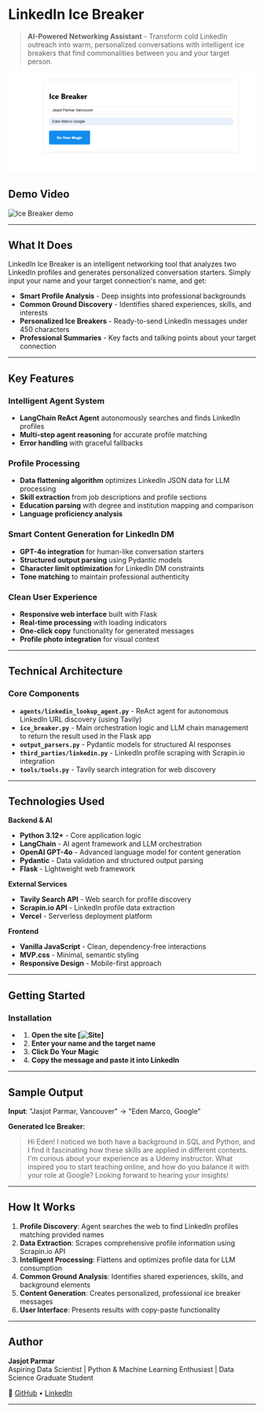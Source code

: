 # LinkedIn Ice Breaker

> **AI-Powered Networking Assistant** - Transform cold LinkedIn outreach into warm, personalized conversations with intelligent ice breakers that find commonalities between you and your target person.

[![Ice Breaker screenshot](site_screenshot.png)](https://icebreaker-ai.vercel.app)

## Demo Video

![Ice Breaker demo](docs/icebreaker_demo.gif)

---

## What It Does

LinkedIn Ice Breaker is an intelligent networking tool that analyzes two LinkedIn profiles and generates personalized conversation starters. Simply input your name and your target connection's name, and get:

- **Smart Profile Analysis** - Deep insights into professional backgrounds
- **Common Ground Discovery** - Identifies shared experiences, skills, and interests  
- **Personalized Ice Breakers** - Ready-to-send LinkedIn messages under 450 characters
- **Professional Summaries** - Key facts and talking points about your target connection

---

## Key Features

### **Intelligent Agent System**
- **LangChain ReAct Agent** autonomously searches and finds LinkedIn profiles
- **Multi-step agent reasoning** for accurate profile matching
- **Error handling** with graceful fallbacks

### **Profile Processing**
- **Data flattening algorithm** optimizes LinkedIn JSON data for LLM processing
- **Skill extraction** from job descriptions and profile sections
- **Education parsing** with degree and institution mapping and comparison
- **Language proficiency analysis** 

### **Smart Content Generation for LinkedIn DM**
- **GPT-4o integration** for human-like conversation starters
- **Structured output parsing** using Pydantic models
- **Character limit optimization** for LinkedIn DM constraints
- **Tone matching** to maintain professional authenticity

### **Clean User Experience**
- **Responsive web interface** built with Flask
- **Real-time processing** with loading indicators
- **One-click copy** functionality for generated messages
- **Profile photo integration** for visual context

---

## Technical Architecture

### Core Components

- **`agents/linkedin_lookup_agent.py`** - ReAct agent for autonomous LinkedIn URL discovery (using Tavily)
- **`ice_breaker.py`** - Main orchestration logic and LLM chain management to return the result used in the Flask app
- **`output_parsers.py`** - Pydantic models for structured AI responses  
- **`third_parties/linkedin.py`** - LinkedIn profile scraping with Scrapin.io integration
- **`tools/tools.py`** - Tavily search integration for web discovery

---

## Technologies Used

**Backend & AI**
- **Python 3.12+** - Core application logic
- **LangChain** - AI agent framework and LLM orchestration
- **OpenAI GPT-4o** - Advanced language model for content generation
- **Pydantic** - Data validation and structured output parsing
- **Flask** - Lightweight web framework

**External Services**
- **Tavily Search API** - Web search for profile discovery
- **Scrapin.io API** - LinkedIn profile data extraction
- **Vercel** - Serverless deployment platform

**Frontend**
- **Vanilla JavaScript** - Clean, dependency-free interactions
- **MVP.css** - Minimal, semantic styling
- **Responsive Design** - Mobile-first approach

---

## Getting Started

### Installation 

- 1. **Open the site [![Site](https://icebreaker-ai.vercel.app)]**

- 2. **Enter your name and the target name**

- 3. **Click Do Your Magic**

- 4. **Copy the message and paste it into LinkedIn**

---

## Sample Output

**Input**: "Jasjot Parmar, Vancouver" → "Eden Marco, Google"

**Generated Ice Breaker**:
> Hi Eden! I noticed we both have a background in SQL and Python, and I find it fascinating how these skills are applied in different contexts. I'm curious about your experience as a Udemy instructor. What inspired you to start teaching online, and how do you balance it with your role at Google? Looking forward to hearing your insights!

---

## How It Works

1. **Profile Discovery**: Agent searches the web to find LinkedIn profiles matching provided names
2. **Data Extraction**: Scrapes comprehensive profile information using Scrapin.io API
3. **Intelligent Processing**: Flattens and optimizes profile data for LLM consumption
4. **Common Ground Analysis**: Identifies shared experiences, skills, and background elements
5. **Content Generation**: Creates personalized, professional ice breaker messages
6. **User Interface**: Presents results with copy-paste functionality

---

## Author

**Jasjot Parmar**  
Aspiring Data Scientist | Python & Machine Learning Enthusiast | Data Science Graduate Student

🔗 [GitHub](https://github.com/jasjotp) • [LinkedIn](https://www.linkedin.com/in/jasjotparmar)

---

